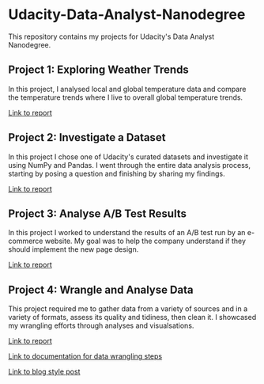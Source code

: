 # Udacity-Data-Analyst-Nanodegree
This repository contains my projects for Udacity's Data Analyst Nanodegree.

## Project 1: Exploring Weather Trends
In this project, I analysed local and global temperature data and compare the temperature trends where I live to overall global temperature trends.

[Link to report](https://github.com/stephanieirvine/Udacity-Data-Analyst-Nanodegree/blob/master/Project%201%20-%20Explore%20Weather%20Trends/Stephanie_Irvine_-_Explore_Weather_Trends_Report.pdf)

## Project 2: Investigate a Dataset
In this project I chose one of Udacity's curated datasets and investigate it using NumPy and Pandas. I went through the entire data analysis process, starting by posing a question and finishing by sharing my findings.

[Link to report](https://github.com/stephanieirvine/Udacity-Data-Analyst-Nanodegree/blob/master/Project%202%20-%20Investigate%20a%20Dataset%20(TMDb)/Steph_Irvine_TMDb_Report.ipynb)

## Project 3: Analyse A/B Test Results
In this project I worked to understand the results of an A/B test run by an e-commerce website. My goal was to help the company understand if they should implement the new page design.

[Link to report](https://github.com/stephanieirvine/Udacity-Data-Analyst-Nanodegree/blob/master/Project%203%20-%20Analyse%20AB%20Test%20Results/Analyze_ab_test_results_notebook_Steph_Irvine.ipynb)

## Project 4: Wrangle and Analyse Data
This project required me to gather data from a variety of sources and in a variety of formats, assess its quality and tidiness, then clean it. I showcased my wrangling efforts through analyses and visualsations. 

[Link to report](https://github.com/stephanieirvine/Udacity-Data-Analyst-Nanodegree/blob/master/Project%204%20-%20Wrangle%20and%20Analyse%20Data/wrangle_act.ipynb)

[Link to documentation for data wrangling steps](https://github.com/stephanieirvine/Udacity-Data-Analyst-Nanodegree/blob/master/Project%204%20-%20Wrangle%20and%20Analyse%20Data/wrangle_report.pdf)

[Link to blog style post](https://github.com/stephanieirvine/Udacity-Data-Analyst-Nanodegree/blob/master/Project%204%20-%20Wrangle%20and%20Analyse%20Data/act_report.pdf)

